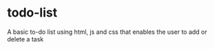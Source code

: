# todo-list
A basic to-do list using html, js and css that enables the user to add or delete a task 
